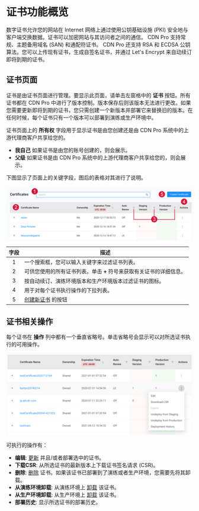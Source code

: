 # 证书功能概览

数字证书允许您的网站在 Internet 网络上通过使用公钥基础设施 (PKI) 安全地与客户端交换数据。证书可以加密网站与其访问者之间的通信。 CDN Pro 支持常规、主题备用域名 (SAN) 和通配符证书。 CDN Pro 还支持 RSA 和 ECDSA 公钥算法。您可以上传现有证书，生成自签名证书，并通过 Let's Encrypt 来自动续订即将到期的证书。

## 证书页面

证书是由证书页面进行管理。要显示此页面，请单击左窗格中的 **证书** 按钮。所有证书都在 CDN Pro 中进行了版本控制。版本保存后则该版本无法进行更改。如果您需要更新即将到期的证书，您只需创建一个新版本并部署它来替换旧的版本。在任何时候，每个证书只有一个版本可以部署到演练或生产环境中。

证书页面上的 **所有权** 字段用于显示证书是由您创建还是由 CDN Pro 系统中的上游代理商客户共享给您的。

- **我自己** 如果证书是由您的账号创建的，则会展示。
- **父级** 如果证书是由 CDN Pro 系统中的上游代理商客户共享给您的，则会展示。

下图显示了页面上的关键字段，图后的表格对其进行了说明。

<p align="center"><img src="/docs/resources/images/certificates/certificates-w-numbers.png" alt="Certificate List" width="900"></p>

| **字段**   | **描述**                                                                                           |
| :----------: | --------------------------------------------------------------------------------------------------------- |
| 1            | 一个搜索框，您可以输入关键字来过滤证书列表。                               |
| 2            | 可供您使用的所有证书列表。单击 **+** 符号来获取有关证书的详细信息。  |
| 3            | 按自动续订、演练环境版本和生产环境版本过滤证书的图标。                      |
| 4            | 用于对每个证书执行操作的下拉列表。                                                      |
| 5            | [创建新证书](</docs/portal/certificates/creating-certificates.md>) 的按钮            |



## 证书相关操作
每个证书在 **操作** 列中都有一个垂直省略号。单击省略号会显示可以对所选证书执行的可用操作。
<p align="center"><img src="/docs/resources/images/certificates/certificate-actions.png" alt="Certificate Actions" width="900"></p>
可执行的操作有：

- **编辑**: [更新](</docs/portal/certificates/updating-certificates.md>) 并且/或者部署选中的证书。
- **下载CSR**: 从所选证书的最新版本上下载证书签名请求 (CSR)。
- **删除**:  [删除](</docs/portal/certificates/deleting-certificate.md>) 证书。如果该证书已部署到了演练或者生产环境，您需要先将其卸载。
- **从演练环境卸载**: 从演练环境上 [卸载](</docs/portal/certificates/deploying-certificates.md>) 该证书。
- **从生产环境卸载**: 从生产环境上 [卸载](</docs/portal/certificates/deploying-certificates.md>) 该证书。
- **部署历史**: 显示所选证书的部署历史。

